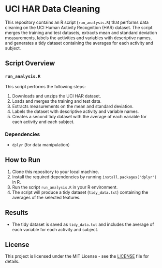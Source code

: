 # UCI HAR Data Cleaning

This repository contains an R script (`run_analysis.R`) that performs data cleaning on the UCI Human Activity Recognition (HAR) dataset. The script merges the training and test datasets, extracts mean and standard deviation measurements, labels the activities and variables with descriptive names, and generates a tidy dataset containing the averages for each activity and subject.

## Script Overview

### `run_analysis.R`
This script performs the following steps:

1. Downloads and unzips the UCI HAR dataset.
2. Loads and merges the training and test data.
3. Extracts measurements on the mean and standard deviation.
4. Labels the dataset with descriptive activity and variable names.
5. Creates a second tidy dataset with the average of each variable for each activity and each subject.

### Dependencies

- `dplyr` (for data manipulation)

## How to Run

1. Clone this repository to your local machine.
2. Install the required dependencies by running `install.packages("dplyr")` in R.
3. Run the script `run_analysis.R` in your R environment.
4. The script will produce a tidy dataset (`tidy_data.txt`) containing the averages of the selected features.

## Results

- The tidy dataset is saved as `tidy_data.txt` and includes the average of each variable for each activity and subject.

## License

This project is licensed under the MIT License - see the [LICENSE](LICENSE) file for details.
